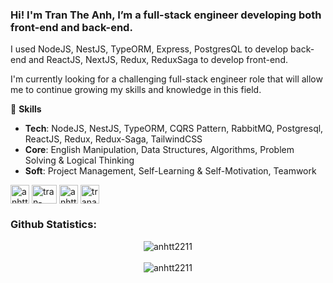 ### Hi! I'm Tran The Anh, I’m a full-stack engineer developing both front-end and back-end.
I used NodeJS, NestJS, TypeORM, Express, PostgresQL to develop back-end and ReactJS, NextJS, Redux, ReduxSaga to develop front-end.

I'm currently looking for a challenging full-stack engineer role that will allow me to continue growing my skills and knowledge in this field.

:sunrise_over_mountains: **Skills**

* **Tech**: NodeJS, NestJS, TypeORM, CQRS Pattern, RabbitMQ, Postgresql, ReactJS, Redux, Redux-Saga, TailwindCSS
* **Core**: English Manipulation, Data Structures, Algorithms, Problem Solving & Logical Thinking
* **Soft**: Project Management, Self-Learning & Self-Motivation, Teamwork

<p align="left">
<a href="https://github.com/anhtt2211" target="blank"><img align="center" src="https://image.flaticon.com/icons/png/512/733/733553.png" alt="anhtt2211" height="30"/></a>
<a href="https://linkedin.com/in/tran-the-anh-0a4882206" target="blank"><img align="center" src="https://raw.githubusercontent.com/rahuldkjain/github-profile-readme-generator/master/src/images/icons/Social/linked-in-alt.svg" alt="tran-the-anh-0a4882206" height="30" width="40" /></a>
<a href="https://fb.com/trananh2211" target="blank"><img align="center" src="https://image.flaticon.com/icons/png/512/733/733549.png" alt="anhtt2211" height="30"/></a>
<a href="mailto:trananh22112001@gmail.com" target="blank"><img align="center" src="https://image.flaticon.com/icons/png/512/732/732200.png" alt="trananh22112001@gmail.com" height="30"/></a>
</p>

<h3 align="left">Github Statistics:</h3>
<p align="center"> <img align="center" src="https://github-readme-stats.vercel.app/api/top-langs?username=anhtt2211&show_icons=true&locale=en&layout=compact" alt="anhtt2211" />
<br><br>
<img align="center" src="https://github-readme-stats.vercel.app/api?username=anhtt2211&show_icons=true&locale=en" alt="anhtt2211" />
</p>
